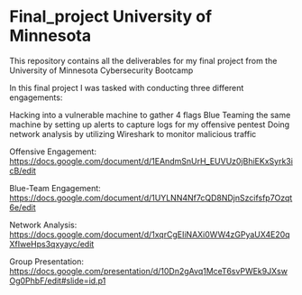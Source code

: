 # Final_project University of Minnesota

This repository contains all the deliverables for my final project from the University of Minnesota Cybersecurity Bootcamp

In this final project I was tasked with conducting three different engagements:

 Hacking into a vulnerable machine to gather 4 flags
 Blue Teaming the same machine by setting up alerts to capture logs for my offensive pentest
 Doing network analysis by utilizing Wireshark to monitor malicious traffic

Offensive Engagement: https://docs.google.com/document/d/1EAndmSnUrH_EUVUz0jBhiEKxSyrk3icB/edit

Blue-Team Engagement: https://docs.google.com/document/d/1UYLNN4Nf7cQD8NDjnSzcifsfp7Ozqt6e/edit

Network Analysis: https://docs.google.com/document/d/1xqrCgEIiNAXi0WW4zGPyaUX4E20qXfIweHps3qxyayc/edit

Group Presentation: https://docs.google.com/presentation/d/10Dn2gAvq1MceT6svPWEk9JXswOg0PhbF/edit#slide=id.p1
